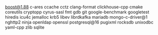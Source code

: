 boost@1.88
c-ares
ccache
cctz
clang-format
clickhouse-cpp
cmake
coreutils
cryptopp
cyrus-sasl
fmt
gdb
git
google-benchmark
googletest
hiredis
icu4c
jemalloc
krb5
libev
librdkafka
mariadb
mongo-c-driver@1
nghttp2
ninja
openldap
openssl
postgresql@16
pugixml
rocksdb
unixodbc
yaml-cpp
zlib
sqlite
